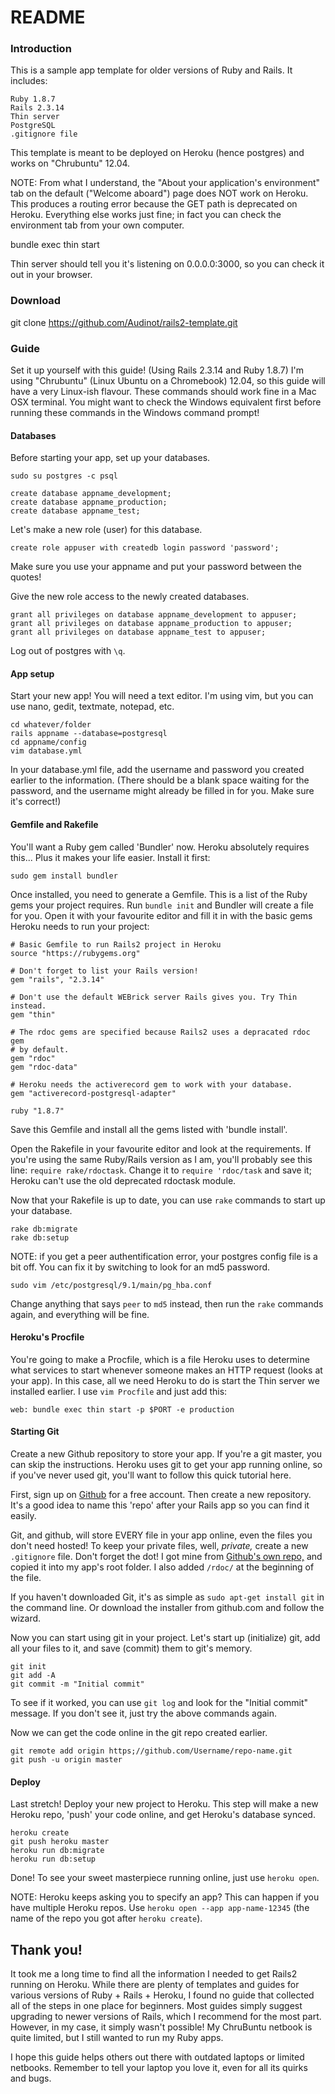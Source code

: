 README
======

### Introduction

This is a sample app template for older versions of Ruby and Rails. It
includes:

    Ruby 1.8.7
    Rails 2.3.14
    Thin server
    PostgreSQL
    .gitignore file

This template is meant to be deployed on Heroku (hence postgres) and works
on "Chrubuntu" 12.04.

NOTE: From what I understand, the "About your application's environment"
tab on the default ("Welcome aboard") page does NOT work on Heroku. This
produces a routing error because the GET path is deprecated on Heroku.
Everything else works just fine; in fact you can check the environment
tab from your own computer.

bundle exec thin start

Thin server should tell you it's listening on 0.0.0.0:3000, so you can
check it out in your browser.

### Download

git clone https://github.com/Audinot/rails2-template.git

### Guide

Set it up yourself with this guide! (Using Rails 2.3.14 and Ruby 1.8.7)
I'm using "Chrubuntu" (Linux Ubuntu on a Chromebook) 12.04, so this guide
will have a very Linux-ish flavour. These commands should work fine in a
Mac OSX terminal. You might want to check the Windows equivalent first
before running these commands in the Windows command prompt!

#### Databases
Before starting your app, set up your databases.

```
sudo su postgres -c psql

create database appname_development;
create database appname_production;
create database appname_test;
```

Let's make a new role (user) for this database.

```
create role appuser with createdb login password 'password';
```
Make sure you use your appname and put your password between the quotes!

Give the new role access to the newly created databases.

```
grant all privileges on database appname_development to appuser;
grant all privileges on database appname_production to appuser;
grant all privileges on database appname_test to appuser;
```

Log out of postgres with `\q`.

#### App setup
Start your new app! You will need a text editor. I'm using vim, but you
can use nano, gedit, textmate, notepad, etc.

```
cd whatever/folder
rails appname --database=postgresql
cd appname/config
vim database.yml
```

In your database.yml file, add the username and password you created
earlier to the information. (There should be a blank space waiting for
the password, and the username might already be filled in for you. Make
sure it's correct!)

#### Gemfile and Rakefile

You'll want a Ruby gem called 'Bundler' now. Heroku absolutely requires
this... Plus it makes your life easier. Install it first:

```
sudo gem install bundler
```
Once installed, you need to generate a Gemfile. This is a list of the
Ruby gems your project requires. Run `bundle init` and Bundler will
create a file for you. Open it with your favourite editor and fill it in
with the basic gems Heroku needs to run your project:
```
# Basic Gemfile to run Rails2 project in Heroku
source "https://rubygems.org"

# Don't forget to list your Rails version!
gem "rails", "2.3.14"

# Don't use the default WEBrick server Rails gives you. Try Thin instead.
gem "thin"

# The rdoc gems are specified because Rails2 uses a depracated rdoc gem
# by default.
gem "rdoc"
gem "rdoc-data"

# Heroku needs the activerecord gem to work with your database.
gem "activerecord-postgresql-adapter"

ruby "1.8.7"
```
Save this Gemfile and install all the gems listed with 'bundle install'.

Open the Rakefile in your favourite editor and look at the requirements.
If you're using the same Ruby/Rails version as I am, you'll probably see 
this line: `require rake/rdoctask`. Change it to `require 'rdoc/task` and 
save it; Heroku can't use the old deprecated rdoctask module.

Now that your Rakefile is up to date, you can use `rake` commands to 
start up your database.
```
rake db:migrate
rake db:setup
```
NOTE: if you get a peer authentification error, your postgres config file 
is a bit off. You can fix it by switching to look for an md5 password.
```
sudo vim /etc/postgresql/9.1/main/pg_hba.conf
```
Change anything that says `peer` to `md5` instead, then run the `rake` 
commands again, and everything will be fine.

#### Heroku's Procfile

You're going to make a Procfile, which is a file Heroku uses to 
determine what services to start whenever someone makes an HTTP request 
(looks at your app). In this case, all we need Heroku to do is start the 
Thin server we installed earlier. I use `vim Procfile` and just add this:
```
web: bundle exec thin start -p $PORT -e production
```

#### Starting Git
Create a new Github repository to store your app. If you're a git master, 
you can skip the instructions. Heroku uses git to get your app running 
online, so if you've never used git, you'll want to follow this quick
tutorial here.

First, sign up on [Github](https://github.com) for a free account. Then 
create a new repository. It's a good idea to name this 'repo' after your 
Rails app so you can find it easily.

Git, and github, will store EVERY file in your app online, even the files 
you don't need hosted! To keep your private files, well, *private,* create 
a new `.gitignore` file. Don't forget the dot! I got mine from [Github's 
own repo,](https://github.com/github/gitignore/blob/master/Rails.gitignore 
"Github's Rails .gitignore") and copied it into my app's root folder. I 
also added `/rdoc/` at the beginning of the file.

If you haven't downloaded Git, it's as simple as `sudo apt-get install git`
in the command line. Or download the installer from github.com and follow 
the wizard.

Now you can start using git in your project. Let's start up (initialize) 
git, add all your files to it, and save (commit) them to git's memory.
```
git init
git add -A
git commit -m "Initial commit"
```
To see if it worked, you can use `git log` and look for the "Initial 
commit" message. If you don't see it, just try the above commands again.

Now we can get the code online in the git repo created earlier.
```
git remote add origin https;//github.com/Username/repo-name.git
git push -u origin master
```

#### Deploy

Last stretch! Deploy your new project to Heroku. This step will make a 
new Heroku repo, 'push' your code online, and get Heroku's database synced.
```
heroku create
git push heroku master
heroku run db:migrate
heroku run db:setup
```
Done! To see your sweet masterpiece running online, just use `heroku open`.

NOTE: Heroku keeps asking you to specify an app? This can happen if you 
have multiple Heroku repos. Use `heroku open --app app-name-12345` (the 
name of the repo you got after `heroku create`).

Thank you!
----------

It took me a long time to find all the information I needed to get Rails2 
running on Heroku. While there are plenty of templates and  guides for 
various versions of Ruby + Rails + Heroku, I found no guide that collected 
all of the steps in one place for beginners. Most guides simply suggest 
upgrading to newer versions of Rails, which I recommend for the most part. 
However, in my case, it simply wasn't possible! My ChruBuntu netbook is 
quite limited, but I still wanted to run my Ruby apps.

I hope this guide helps others out there with outdated laptops or limited 
netbooks. Remember to tell your laptop you love it, even for all its 
quirks and bugs.
